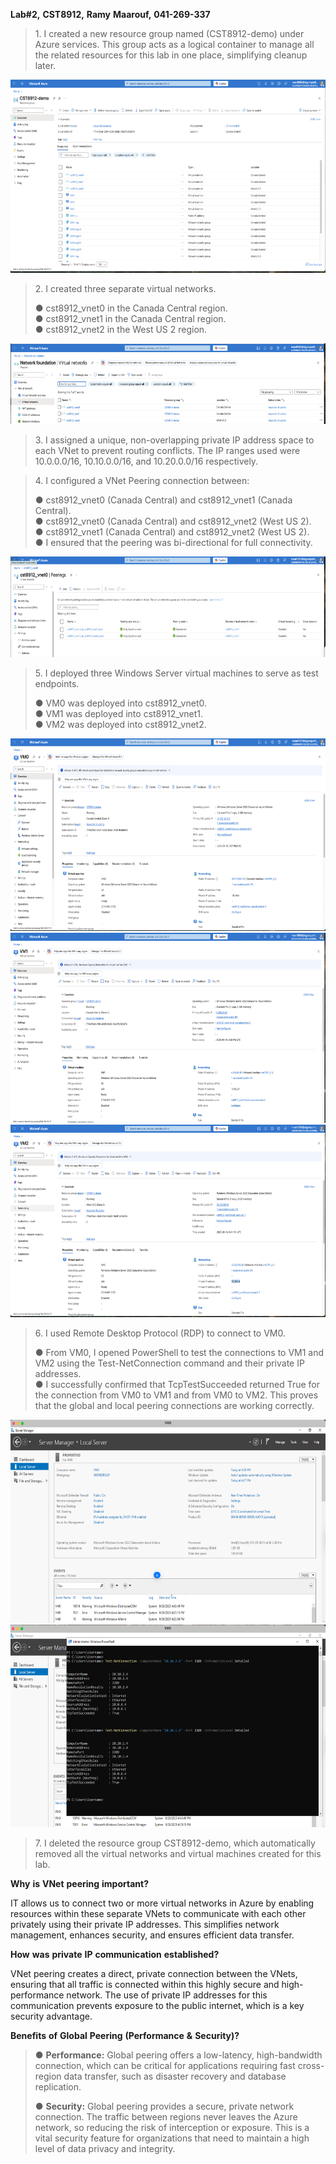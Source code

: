 **Lab#2,** **CST8912,** **Ramy** **Maarouf,** **041-269-337**

> 1\. I created a new resource group named (CST8912-demo) under Azure
> services. This group acts as a logical container to manage all the
> related resources for this lab in one place, simplifying cleanup
> later.

<img src="./wy0vffch.png" style="width:6.5in;height:3.21875in" />

> 2\. I created three separate virtual networks.
>
> ● cst8912_vnet0 in the Canada Central region.\
> ● cst8912_vnet1 in the Canada Central region.\
> ● cst8912_vnet2 in the West US 2 region.

<img src="./zeqpdk2k.png" style="width:6.5in;height:1.34375in" />

> 3\. I assigned a unique, non-overlapping private IP address space to
> each VNet to prevent routing conflicts. The IP ranges used were
> 10.0.0.0/16, 10.10.0.0/16, and 10.20.0.0/16 respectively.
>

> 4\. I configured a VNet Peering connection between:
>
> ● cst8912_vnet0 (Canada Central) and cst8912_vnet1 (Canada Central).\
> ● cst8912_vnet0 (Canada Central) and cst8912_vnet2 (West US 2).\
> ● cst8912_vnet1 (Canada Central) and cst8912_vnet2 (West US 2).\
> ● I ensured that the peering was bi-directional for full connectivity.
>
<img src="./lcckfgpp.png" style="width:6.5in;height:1.67708in" />

> 5\. I deployed three Windows Server virtual machines to serve as test
> endpoints.
>
> ● VM0 was deployed into cst8912_vnet0.\
> ● VM1 was deployed into cst8912_vnet1.\
> ● VM2 was deployed into cst8912_vnet2.

<img src="./o3sgyl2i.png" style="width:6.5in;height:3.20833in" />

<img src="./ofql0gvi.png" style="width:6.5in;height:3.16667in" />

<img src="./xhscvjig.png" style="width:6.5in;height:3.20833in" />

> 6\. I used Remote Desktop Protocol (RDP) to connect to VM0.
>
> ● From VM0, I opened PowerShell to test the connections to VM1 and VM2
> using the Test-NetConnection command and their private IP addresses.\
> ● I successfully confirmed that TcpTestSucceeded returned True for the
> connection from VM0 to VM1 and from VM0 to VM2. This proves that the
> global and local peering connections are working correctly.

<img src="./tkcnz0km.png" style="width:6.5in;height:3.38542in" />

<img src="./y1sfj45h.png" style="width:6.5in;height:3.375in" />

> 7\. I deleted the resource group CST8912-demo, which automatically
> removed all the virtual networks and virtual machines created for this
> lab.

**Why** **is** **VNet** **peering** **important?**

IT allows us to connect two or more virtual networks in Azure by
enabling resources within these separate VNets to communicate with each
other privately using their private IP addresses. This simplifies
network management, enhances security, and ensures efficient data
transfer.

**How** **was** **private** **IP** **communication** **established?**

VNet peering creates a direct, private connection between the VNets,
ensuring that all traffic is connected within this highly secure and
high-performance network. The use of private IP addresses for this
communication prevents exposure to the public internet, which is a key
security advantage.

**Benefits** **of** **Global** **Peering** **(Performance** **&**
**Security)?**

> ● **Performance:** Global peering offers a low-latency, high-bandwidth
> connection, which can be critical for applications requiring fast
> cross-region data transfer, such as disaster recovery and database
> replication.
>
> ● **Security:** Global peering provides a secure, private network
> connection. The traffic between regions never leaves the Azure
> network, so reducing the risk of interception or exposure. This is a
> vital security feature for organizations that need to maintain a high
> level of data privacy and integrity.
